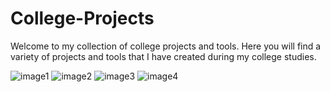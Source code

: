 # College-Projects
Welcome to my collection of college projects and tools. Here you will find a variety of projects and tools that I have created during my college studies.

![image1](https://i.imgur.com/jDHU99n.png)
![image2](https://i.imgur.com/8c0ezbL.png)
![image3](https://i.imgur.com/NqNDxtt.png)
![image4](https://i.imgur.com/1o1KYGM.png)
